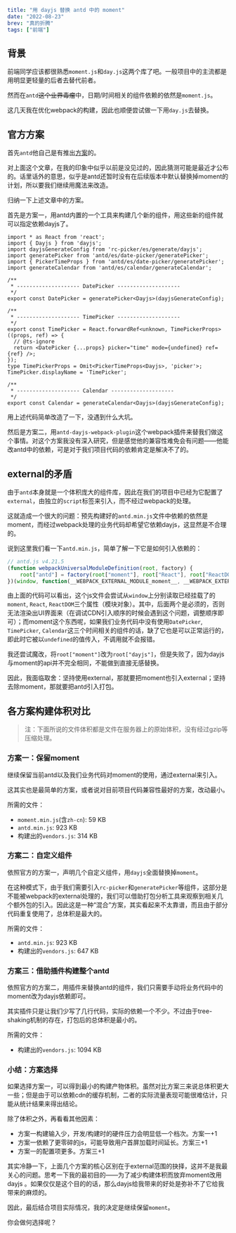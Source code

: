 ```yaml lw-blog-meta
title: "用 dayjs 替换 antd 中的 moment"
date: "2022-08-23"
brev: "真的折腾"
tags: ["前端"]
```

## 背景

前端同学应该都很熟悉`moment.js`和`day.js`这两个库了吧。一般项目中的主流都是用明显更轻量的后者去替代前者。

然而在`antd`~~这个业界毒瘤~~中，日期/时间相关的组件依赖的依然是`moment.js`。

这几天我在优化webpack的构建，因此也顺便尝试做一下用`day.js`去替换。

## 官方方案

首先`antd`他自己是有推出[方案](https://ant.design/docs/react/replace-moment-cn)的。

对上面这个文章，在我的印象中似乎以前是没见过的，因此猜测可能是最近才公布的。话里话外的意思，似乎是antd还暂时没有在后续版本中默认替换掉moment的计划，所以要我们继续用魔法来改造。

归纳一下上述文章中的方案。

首先是方案一，用antd内置的一个工具来构建几个新的组件，用这些新的组件就可以指定依赖dayjs了。

```tsx
import * as React from 'react';
import { Dayjs } from 'dayjs';
import dayjsGenerateConfig from 'rc-picker/es/generate/dayjs';
import generatePicker from 'antd/es/date-picker/generatePicker';
import { PickerTimeProps } from 'antd/es/date-picker/generatePicker';
import generateCalendar from 'antd/es/calendar/generateCalendar';

/**
 * -------------------- DatePicker --------------------
 */
export const DatePicker = generatePicker<Dayjs>(dayjsGenerateConfig);

/**
 * -------------------- TimePicker --------------------
 */
export const TimePicker = React.forwardRef<unknown, TimePickerProps>((props, ref) => {
  // @ts-ignore
  return <DatePicker {...props} picker="time" mode={undefined} ref={ref} />;
});
type TimePickerProps = Omit<PickerTimeProps<Dayjs>, 'picker'>;
TimePicker.displayName = 'TimePicker';

/**
 * -------------------- Calendar --------------------
 */
export const Calendar = generateCalendar<Dayjs>(dayjsGenerateConfig);

```

用上述代码简单改造了一下，没遇到什么大坑。

然后是方案二，用`antd-dayjs-webpack-plugin`这个webpack插件来替我们做这个事情。对这个方案我没有深入研究，但是感觉他的兼容性难免会有问题——他能改antd中的依赖，可是对于我们项目代码的依赖肯定是解决不了的。

## external的矛盾

由于`antd`本身就是一个体积庞大的组件库，因此在我们的项目中已经为它配置了`external`，由独立的`script`标签来引入，而不经过webpack的处理。

这就造成一个很大的问题：预先构建好的`antd.min.js`文件中依赖的依然是moment，而经过webpack处理的业务代码却希望它依赖dayjs，这显然是不合理的。

说到这里我们看一下`antd.min.js`，简单了解一下它是如何引入依赖的：

```js
// antd.js v4.21.5
(function webpackUniversalModuleDefinition(root, factory) {
    root["antd"] = factory(root["moment"], root["React"], root["ReactDOM"]);
})(window, function(__WEBPACK_EXTERNAL_MODULE_moment__, __WEBPACK_EXTERNAL_MODULE_react__, __WEBPACK_EXTERNAL_MODULE_react_dom__) {})
```

由上面的代码可以看出，这个js文件会尝试从`window`上分别读取已经挂载了的`moment`, `React`, `ReactDOM`三个属性（模块对象）。其中，后面两个是必须的，否则无法渲染出UI界面来（在调试CDN引入顺序的时候会遇到这个问题，调整顺序即可）；而moment这个东西呢，如果我们业务代码中没有使用`DatePicker`, `TimePicker`, `Calendar`这三个时间相关的组件的话，缺了它也是可以正常运行的，即此时它被以`undefined`的值传入，不调用就不会报错。

我还尝试魔改，将`root["moment"]`改为`root["dayjs"]`，但是失败了，因为dayjs与moment的api并不完全相同，不能做到直接无感替换。

因此，我面临取舍：坚持使用external，那就要把moment也引入external；坚持去除moment，那就要把antd引入打包。

## 各方案构建体积对比

> 注：下面所说的文件体积都是文件在服务器上的原始体积，没有经过gzip等压缩处理。

### 方案一：保留moment

继续保留当前antd以及我们业务代码对moment的使用，通过external来引入。

这其实也是最简单的方案，或者说对目前项目代码兼容性最好的方案，改动最小。

所需的文件：

- `moment.min.js`(含`zh-cn`): 59 KB
- `antd.min.js`: 923 KB
- 构建出的`vendors.js`: 314 KB

### 方案二：自定义组件

依照官方的方案一，声明几个自定义组件，用`dayjs`全面替换掉`moment`。

在这种模式下，由于我们需要引入`rc-picker`和`generatePicker`等组件，这部分是不能被webpack的external处理的，我们可以借助打包分析工具来观察到相关几个额外包的引入。因此这是一种“混合”方案，其实看起来不太靠谱，而且由于部分代码重复使用了，总体积是最大的。

所需的文件：

- `antd.min.js`: 923 KB
- 构建出的`vendors.js`: 647 KB

### 方案三：借助插件构建整个antd

依照官方的方案二，用插件来替换antd的组件，我们只需要手动将业务代码中的moment改为dayjs依赖即可。

其实插件只是让我们少写了几行代码，实际的依赖一个不少。不过由于tree-shaking机制的存在，打包后的总体积是最小的。

所需的文件：

- 构建出的`vendors.js`: 1094 KB

### 小结：方案选择

如果选择方案一，可以得到最小的构建产物体积。虽然对比方案三来说总体积更大一些；但是由于可以依赖cdn的缓存机制，二者的实际流量表现可能很难估计，只能从统计结果来得出结论。

除了体积之外，再看看其他因素：

- 方案一构建输入少，开发/构建时的硬件压力会明显低一个档次。方案一+1
- 方案一依赖了更零碎的js，可能导致用户首屏加载时间延长。方案三+1
- 方案一的配置项更多。方案三+1

其实冷静一下，上面几个方案的核心区别在于external范围的抉择，这并不是我最关心的问题。思考一下我的最初目的——为了减少构建体积而放弃moment改用dayjs 。如果仅仅是这个目的的话，那么dayjs给我带来的好处是弥补不了它给我带来的麻烦的。

因此，最后结合项目实际情况，我的决定是继续保留`moment`。

你会做何选择呢？
